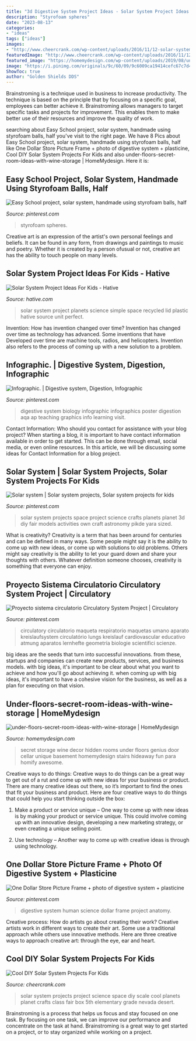 ```yaml
---
title: "3d Digestive System Project Ideas - Solar System Project Ideas For Kids"
description: "Styrofoam spheres"
date: "2023-08-13"
categories:
- "ideas"
tags: ["ideas"]
images:
- "http://www.cheercrank.com/wp-content/uploads/2016/11/12-solar-system-project-ideas.jpg"
featuredImage: "http://www.cheercrank.com/wp-content/uploads/2016/11/12-solar-system-project-ideas.jpg"
featured_image: "https://homemydesign.com/wp-content/uploads/2019/08/under-floors-secret-room-ideas-with-wine-storage.jpg"
image: "https://i.pinimg.com/originals/9c/60/09/9c6009ca19414cefc67c7d4ac7daa70b.jpg"
ShowToc: true
author: "Golden Shields DDS"
---
```



Brainstroming is a technique used in business to increase productivity. The technique is based on the principle that by focusing on a specific goal, employees can better achieve it. Brainstroming allows managers to target specific tasks and projects for improvement. This enables them to make better use of their resources and improve the quality of work.

	

		
searching about Easy School project, solar system, handmade using styrofoam balls, half you've visit to the right page. We have 8 Pics about Easy School project, solar system, handmade using styrofoam balls, half like One Dollar Store Picture Frame + photo of digestive system + plasticine, Cool DIY Solar System Projects For Kids and also under-floors-secret-room-ideas-with-wine-storage | HomeMydesign. Here it is:
		
    
## Easy School Project, Solar System, Handmade Using Styrofoam Balls, Half

<img loading=lazy src="https://i.pinimg.com/originals/9c/60/09/9c6009ca19414cefc67c7d4ac7daa70b.jpg" onerror="this.onerror=null;this.src='https://tse4.mm.bing.net/th?id=OIP.EDFAiWbLoq8ovT3KvHB2YgHaKS&amp;pid=15.1';" alt="Easy School project, solar system, handmade using styrofoam balls, half">

_Source: pinterest.com_

>styrofoam spheres. 

	

Creative art is an expression of the artist's own personal feelings and beliefs. It can be found in any form, from drawings and paintings to music and poetry. Whether it is created by a person ofusual or not, creative art has the ability to touch people on many levels.

    
## Solar System Project Ideas For Kids - Hative

<img loading=lazy src="https://hative.com/wp-content/uploads/2014/12/solar-system-project-ideas/15-solar-system-project-ideas.jpg" onerror="this.onerror=null;this.src='https://tse3.mm.bing.net/th?id=OIP.kJ0xmNZ1HEB2zFYHi6pGmwHaJ4&amp;pid=15.1';" alt="Solar System Project Ideas For Kids - Hative">

_Source: hative.com_

>solar system project planets science simple space recycled lid plastic hative source unit perfect. 

	

Invention: How has invention changed over time?
Invention has changed over time as technology has advanced. Some inventions that have Developed over time are machine tools, radios, and helicopters. Invention also refers to the process of coming up with a new solution to a problem.

    
## Infographic. | Digestive System, Digestion, Infographic

<img loading=lazy src="https://i.pinimg.com/736x/62/59/72/625972cd89948507e153e9154ae8c4dd--aqa-kids-learning.jpg" onerror="this.onerror=null;this.src='https://tse4.mm.bing.net/th?id=OIP.M5839cpIXK_lbOdyQXjXQAHaKe&amp;pid=15.1';" alt="Infographic. | Digestive system, Digestion, Infographic">

_Source: pinterest.com_

>digestive system biology infographic infographics poster digestion aqa ap teaching graphics info learning visit. 

	

Contact Information: Who should you contact for assistance with your blog project?
When starting a blog, it is important to have contact information available in order to get started. This can be done through email, social media, or even online resources. In this article, we will be discussing some ideas for Contact Information for a blog project.

    
## Solar System | Solar System Projects, Solar System Projects For Kids

<img loading=lazy src="https://i.pinimg.com/736x/06/70/8b/06708b4255bfbd01b630435eefb1890a.jpg" onerror="this.onerror=null;this.src='https://tse3.mm.bing.net/th?id=OIP.268nPLL3xIpF-8WL_6KTgQHaJ3&amp;pid=15.1';" alt="Solar system | Solar system projects, Solar system projects for kids">

_Source: pinterest.com_

>solar system projects space project science crafts planets planet 3d diy fair models activities own craft astronomy pikde yara sized. 

	

What is creativity?
Creativity is a term that has been around for centuries and can be defined in many ways. Some people might say it is the ability to come up with new ideas, or come up with solutions to old problems. Others might say creativity is the ability to let your guard down and share your thoughts with others. Whatever definition someone chooses, creativity is something that everyone can enjoy.

    
## Proyecto Sistema Circulatorio Circulatory System Project | Circulatory

<img loading=lazy src="https://i.pinimg.com/736x/b0/38/c9/b038c93362708a08835b67e31f3c26cf--science-projects-school-projects.jpg" onerror="this.onerror=null;this.src='https://tse2.mm.bing.net/th?id=OIP.tJ-TA5qcH_Td85kv-RBB3AHaNK&amp;pid=15.1';" alt="Proyecto sistema circulatorio Circulatory System Project | Circulatory">

_Source: pinterest.com_

>circulatory circulatorio maqueta respiratorio maquetas umano aparato kreislaufsystem circulatório lungs kreislauf cardiovascular educativo atmung aparatos lernhefte geometría biologie scientifici scienze. 

	

big ideas are the seeds that turn into successful innovations. from these, startups and companies can create new products, services, and business models. with big ideas, it's important to be clear about what you want to achieve and how you'll go about achieving it. when coming up with big ideas, it's important to have a cohesive vision for the business, as well as a plan for executing on that vision.

    
## Under-floors-secret-room-ideas-with-wine-storage | HomeMydesign

<img loading=lazy src="https://homemydesign.com/wp-content/uploads/2019/08/under-floors-secret-room-ideas-with-wine-storage.jpg" onerror="this.onerror=null;this.src='https://tse3.mm.bing.net/th?id=OIP.UUb3jVdYB0_8r-wJMo-3eAHaLF&amp;pid=15.1';" alt="under-floors-secret-room-ideas-with-wine-storage | HomeMydesign">

_Source: homemydesign.com_

>secret storage wine decor hidden rooms under floors genius door cellar unique basement homemydesign stairs hideaway fun para homify awesome. 

	

Creative ways to do things:
Creative ways to do things can be a great way to get out of a rut and come up with new ideas for your business or product. There are many creative ideas out there, so it’s important to find the ones that fit your business and product. Here are four creative ways to do things that could help you start thinking outside the box:
1. Make a product or service unique – One way to come up with new ideas is by making your product or service unique. This could involve coming up with an innovative design, developing a new marketing strategy, or even creating a unique selling point.

2. Use technology – Another way to come up with creative ideas is through using technology.

    
## One Dollar Store Picture Frame + Photo Of Digestive System + Plasticine

<img loading=lazy src="https://i.pinimg.com/originals/86/b7/0c/86b70c9866117f04c5214b939718075d.jpg" onerror="this.onerror=null;this.src='https://tse4.mm.bing.net/th?id=OIP.0enGZOMnRhoReR1_JAmaFwHaJ3&amp;pid=15.1';" alt="One Dollar Store Picture Frame + photo of digestive system + plasticine">

_Source: pinterest.com_

>digestive system human science dollar frame project anatomy. 

	

Creative process: How do artists go about creating their work?
Creative artists work in different ways to create their art. Some use a traditional approach while others use innovative methods. Here are three creative ways to approach creative art: through the eye, ear and heart.

    
## Cool DIY Solar System Projects For Kids

<img loading=lazy src="http://www.cheercrank.com/wp-content/uploads/2016/11/12-solar-system-project-ideas.jpg" onerror="this.onerror=null;this.src='https://tse1.mm.bing.net/th?id=OIP.ZkNXqyDOOMTjLip-lgb1AQHaFj&amp;pid=15.1';" alt="Cool DIY Solar System Projects For Kids">

_Source: cheercrank.com_

>solar system projects project science space diy scale cool planets planet crafts class fair box 5th elementary grade nevada desert. 

	

Brainstroming is a process that helps us focus and stay focused on one task. By focusing on one task, we can improve our performance and concentrate on the task at hand. Brainstroming is a great way to get started on a project, or to stay organized while working on a project.

